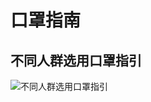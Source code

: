 # 口罩指南

## 不同人群选用口罩指引

![不同人群选用口罩指引](https://bookpic.lrts.me/un6a41bches9fv7fcwo7cqhu75wxq8jo.jpeg)
